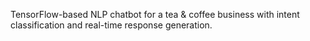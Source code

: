 TensorFlow-based NLP chatbot for a tea & coffee business with intent classification and real-time response generation.
